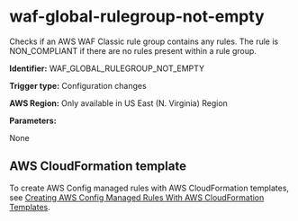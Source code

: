 # waf\-global\-rulegroup\-not\-empty<a name="waf-global-rulegroup-not-empty"></a>

Checks if an AWS WAF Classic rule group contains any rules\. The rule is NON\_COMPLIANT if there are no rules present within a rule group\. 

**Identifier:** WAF\_GLOBAL\_RULEGROUP\_NOT\_EMPTY

**Trigger type:** Configuration changes

**AWS Region:** Only available in US East \(N\. Virginia\) Region

**Parameters:**

None  

## AWS CloudFormation template<a name="w76aac11c31c17b7d511c15"></a>

To create AWS Config managed rules with AWS CloudFormation templates, see [Creating AWS Config Managed Rules With AWS CloudFormation Templates](aws-config-managed-rules-cloudformation-templates.md)\.